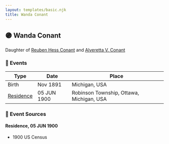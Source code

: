 ```yaml
---
layout: templates/basic.njk
title: Wanda Conant
---
```

## 🟣 Wanda Conant

Daughter of [Reuben Hess Conant](/people/3/37326838) and [Alveretta V. Conant](/people/6/60109856)

### 📆 Events

Type | Date | Place
------ | ------ | ------
Birth | Nov 1891 | Michigan, USA
[Residence](#event-event-0) | 05 JUN 1900 | Robinson Township, Ottawa, Michigan, USA

### 📰 Event Sources

#### <a id="event-event-0"></a> Residence, 05 JUN 1900
* 1900 US Census

